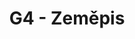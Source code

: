 ---
title: G4 - Zeměpis
subject: Zeměpis
layout: subject
summary: "Přehled všech témat pro zeměpis v G4 popořadě:"
---